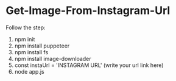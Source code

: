 # Get-Image-From-Instagram-Url

Follow the step:
  1. npm init
  2. npm install puppeteer
  3. npm install fs
  4. npm install image-downloader
  5. const instaUrl = 'INSTAGRAM URL' (write your url link here)
  6. node app.js
  
